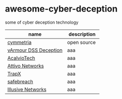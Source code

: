 # awesome-cyber-deception
some of cyber deception technology 

name  | description |
--- | --- |
|[cymmetria](https://community.cymmetria.com) | open source  |
|[vArmour DSS Deception](https://www.varmour.com/) | aaa  |
|[AcalvioTech](http://www.acalvio.com/) | aaa  |
|[Attivo Networks](attivonetworks.com) | aaa  |
|[TrapX](http://trapx.com/) | aaa  |
|[safebreach](https://safebreach.com/) | aaa  |
|[Illusive Networks](http://illusivenetworks.com/) | aaa  |

